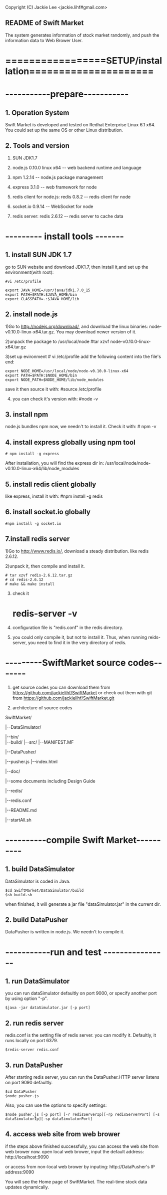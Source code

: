 
Copyright (C) Jackie Lee <jackie.lihf#gmail.com>
## README of Swift Market
The system generates information of stock market randomly, and push the information data to Web Brower User.

# =================SETUP/installation=====================

# -----------prepare-----------
## 1. Operation System
Swift Market is developed and tested on Redhat Enterprise Linux 6.1 x64. You could set up the same OS or other Linux distribution.

## 2. Tools and version

1) SUN JDK1.7

2) node.js 0.10.0 linux x64  -- web backend runtime and language

3) npm 1.2.14                -- node.js package management 

4) express 3.1.0             -- web framework for node

5) redis client for node.js: redis 0.8.2  -- redis client for node

6) socket.io 0.9.14                       -- WebSocket for node

7) redis server: redis 2.6.12             -- redis server to cache data


# --------- install tools -------
## 1. install SUN JDK 1.7
go to SUN website and download JDK1.7, then install it,and set up the environment(with root):

    #vi /etc/profile

    export JAVA_HOME=/usr/java/jdk1.7.0_15
    export PATH=$PATH:$JAVA_HOME/bin
    export CLASSPATH=.:$JAVA_HOME/lib


## 2. install node.js
1)Go to http://nodejs.org/download/, and download the linux binaries: node-v0.10.0-linux-x64.tar.gz. 
You may download newer version of it.

2)unpack the package to /usr/local/node
    #tar xzvf node-v0.10.0-linux-x64.tar.gz

3)set up evironment
    # vi /etc/profile
add the following content into the file's end:

    export NODE_HOME=/usr/local/node/node-v0.10.0-linux-x64
    export PATH=$PATH:$NODE_HOME/bin
    export NODE_PATH=$NODE_HOME/lib/node_modules

save it then source it with:
    #source /etc/profile

4) you can check it's version with:
    #node -v

## 3. install npm
node.js bundles npm now, we needn't to install it. Check it with:
    # npm -v

## 4. install express globally using npm tool
    # npm install -g express
After installation, you will find the express dir in: /usr/local/node/node-v0.10.0-linux-x64/lib/node_modules

## 5. install redis client globally
like express, install it with:
    #npm install -g redis

## 6. install socket.io globally
    #npm install -g socket.io

## 7.install redis server
1)Go to http://www.redis.io/, download a steady distribution. like redis 2.6.12.

2)unpack it, then compile and install it.

    # tar xzvf redis-2.6.12.tar.gz
    # cd redis-2.6.12
    # make && make install

3) check it

    # redis-server -v

4) configuration file is "redis.conf" in the redis directory.

5) you could only compile it, but not to install it. Thus, when running reids-server, you need to find it in the very directory of redis.

# ---------SwiftMarket source codes-------
1) get source codes
you can download them from https://github.com/jackielihf/SwiftMarket
or check out them with git from https://github.com/jackielihf/SwiftMarket.git

2) architecture of source codes

SwiftMarket/

|--DataSimulator/

  |--bin/                
  |--build/
  |--src/
  |--MANIFEST.MF
     
|--DataPusher/

  |--pusher.js
  |--index.html
     
|--doc/

  |--some documents including Design Guide
     
|--redis/

  |--redis.conf
     
|--README.md

|--startAll.sh

# ----------compile Swift Market----------
## 1. build DataSimulator
DataSimulator is coded in Java.

    $cd SwiftMarket/DataSimulator/build
    $sh build.sh
when finished, it will generate a jar file "dataSimulator.jar" in the current dir.

## 2. build DataPusher
DataPusher is written in node.js. We needn't to compile it.


# -----------run and test ----------------
## 1. run DataSimulator
you can run dataSimulator defaultly on port 9000, or specify another port by using option "-p".

    $java -jar dataSimulator.jar [-p port]

## 2. run redis server
redis.conf is the setting file of redis server. you can modify it. Defaultly, it runs locally on port 6379.

    $redis-server redis.conf

## 3. run DataPusher
After starting redis server, you can run the DataPusher.HTTP server listens on port 9090 defaultly.

    $cd DataPusher
    $node pusher.js

Also, you can use the options to specify settings:

    $node pusher.js [-p port] [-r redisServerIp][-rp redisServerPort] [-s dataSimulatorIp][-sp dataSimulatorPort]

## 4. access web site from web brower
if the steps above finished successfully, you can access the web site from web brower now.
open local web brower, input the default address: http://localhost:9090

or access from non-local web brower by inputing: http://DataPusher's IP address:9090

You will see the Home page of SwiftMarket. The real-time stock data updates dynamically.





